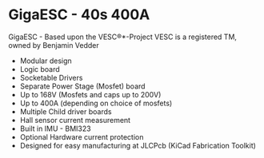 # GigaESC - 40s 400A

GigaESC - Based upon the VESC®*-Project VESC is a registered TM, owned by Benjamin Vedder

* Modular design
* Logic board
* Socketable Drivers
* Separate Power Stage (Mosfet) board
* Up to 168V (Mosfets and caps up to 200V)
* Up to 400A (depending on choice of mosfets)
* Multiple Child driver boards
* Hall sensor current measurement
* Built in IMU - BMI323
* Optional Hardware current protection
* Designed for easy manufacturing at JLCPcb (KiCad Fabrication Toolkit)
